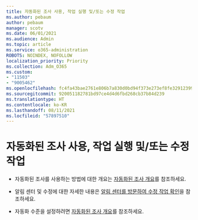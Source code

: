 ```yaml
---
title: 자동화된 조사 사용, 작업 실행 및/또는 수정 작업
ms.author: pebaum
author: pebaum
manager: scotv
ms.date: 06/01/2021
ms.audience: Admin
ms.topic: article
ms.service: o365-administration
ROBOTS: NOINDEX, NOFOLLOW
localization_priority: Priority
ms.collection: Adm_O365
ms.custom:
- "11503"
- "9005462"
ms.openlocfilehash: fc4fa43bae2761e806b7a830d0bd94f373e273ef8fe32912399a527070a2a553
ms.sourcegitcommit: 920051182781bd97ce4d4d6fbd268cb37b84d239
ms.translationtype: HT
ms.contentlocale: ko-KR
ms.lasthandoff: 08/11/2021
ms.locfileid: "57897510"
---
```

# <a name="using-automated-investigation-executing-actions-andor-remediation-actions"></a>자동화된 조사 사용, 작업 실행 및/또는 수정 작업

- 자동화된 조사를 사용하는 방법에 대한 개요는 [자동화된 조사 개요](https://docs.microsoft.com/microsoft-365/security/defender-endpoint/automated-investigations)를 참조하세요.

- 알림 센터 및 수정에 대한 자세한 내용은 [알림 센터를 방문하여 수정 작업 확인](https://docs.microsoft.com/security/defender-endpoint/auto-investigation-action-center)을 참조하세요.

- 자동화 수준을 설정하려면 [자동화된 조사 개요](https://docs.microsoft.com/microsoft-365/security/defender-endpoint/automated-investigations)를 참조하세요.